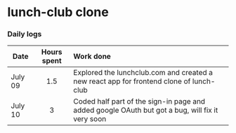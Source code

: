 # lunch-club clone

### Daily logs

| Date    | Hours spent | Work done                                                                                       |
| ------- | :---------: | :---------------------------------------------------------------------------------------------- |
| July 09 |     1.5     | Explored the lunchclub.com and created a new react app for frontend clone of lunch-club         |
| July 10 |      3      | Coded half part of the sign-in page and added google OAuth but got a bug, will fix it very soon |
